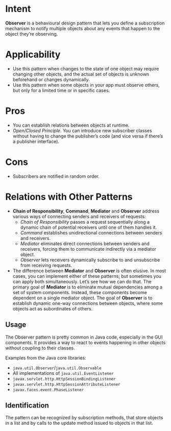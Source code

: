 # Intent
**Observer** is a behavioural design pattern that lets you define a subscription mechanism to notify
multiple objects about any events that happen to the object they’re observing.

# Applicability
* Use this pattern when changes to the state of one object may require changing other objects, and the actual set of objects is unknown beforehand or changes dynamically.
* Use this pattern when some objects in your app must observe others, but only for a limited time or in specific cases.

# Pros
* You can establish relations between objects at runtime.
* _Open/Closed Principle_. You can introduce new subscriber classes without having to change the publisher’s code (and vice versa if there’s a publisher interface).

# Cons
* Subscribers are notified in random order.

# Relations with Other Patterns
* **Chain of Responsibility**, **Command**, **Mediator** and **Observer** address various ways of connecting senders and receivers of requests:
  * *Chain of Responsibility* passes a request sequentially along a dynamic chain of potential receivers until one of them handles it.
  * *Command* establishes unidirectional connections between senders and receivers.
  * *Mediator* eliminates direct connections between senders and receivers, forcing them to communicate indirectly via a mediator object.
  * *Observer* lets receivers dynamically subscribe to and unsubscribe from receiving requests.
* The difference between **Mediator** and **Observer** is often elusive. In most cases, you can implement either of these patterns; but sometimes you can apply both simultaneously. Let’s see how we can do that. The primary goal of **Mediator** is to eliminate mutual dependencies among a set of system components. Instead, these components become dependent on a single mediator object. The goal of **Observer** is to establish dynamic one-way connections between objects, where some objects act as subordinates of others.

## Usage
The Observer pattern is pretty common in Java code, especially in the GUI components. It provides a way to react to events happening in other objects without coupling to their classes.

Examples from the Java core libraries:
* `java.util.Observer`/`java.util.Observable`
* All implementations of `java.util.EventListener`
* `javax.servlet.http.HttpSessionBindingListener`
* `javax.servlet.http.HttpSessionAttributeListener`
* `javax.faces.event.PhaseListener`

## Identification
The pattern can be recognized by subscription methods, that store objects in a list and by calls to the update method issued to objects in that list.

